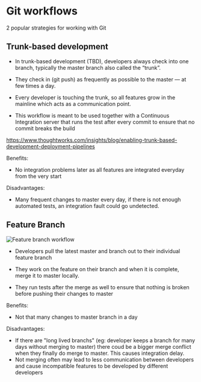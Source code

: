 # Git workflows

2 popular strategies for working with Git

## Trunk-based development

- In trunk-based development (TBD), developers always check into one branch, typically the master branch also called the “trunk”. 

- They check in (git push) as frequently as possible to the master — at few times a day. 

- Every developer is touching the trunk, so all features grow in the mainline which acts as a communication point.

- This workflow is meant to be used together with a Continuous Integration server that runs the test after every commit to ensure that no commit breaks the build

https://www.thoughtworks.com/insights/blog/enabling-trunk-based-development-deployment-pipelines

Benefits:
- No integration problems later as all features are integrated everyday from the very start

Disadvantages:
- Many frequent changes to master every day, if there is not enough automated tests, an integration fault could go undetected. 

## Feature Branch

![Feature branch workflow](../.gitbook/assets/feature_branch_workflow.png)

- Developers pull the latest master and branch out to their individual feature branch 

- They work on the feature on their branch and when it is complete, merge it to master locally.

- They run tests after the merge as well to ensure that nothing is broken before pushing their changes to master

Benefits:
- Not that many changes to master branch in a day

Disadvantages:
- If there are "long lived branchs" (eg: developer keeps a branch for many days without merging to master) there coud be a bigger merge conflict when they finally do merge to master. This causes integration delay.
- Not merging often may lead to less communication between developers and cause incompatible features to be developed by different developers